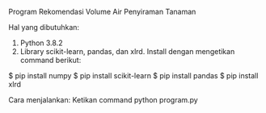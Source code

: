 Program Rekomendasi Volume Air Penyiraman Tanaman

Hal yang dibutuhkan:
1. Python 3.8.2
2. Library scikit-learn, pandas, dan xlrd. Install dengan
mengetikan command berikut:

$ pip install numpy
$ pip install scikit-learn
$ pip install pandas
$ pip install xlrd

Cara menjalankan:
Ketikan command
python program.py
